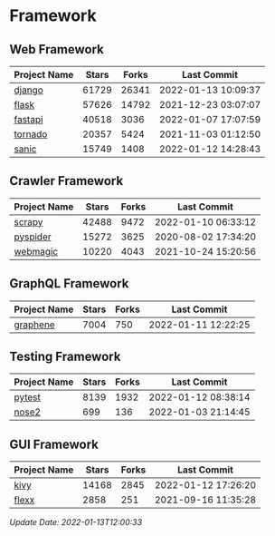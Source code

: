 # Framework

## Web Framework
| Project Name | Stars | Forks | Last Commit |
| ------------ | ----- | ----- | ----------- |
| [django](https://github.com/django/django) | 61729 | 26341 | 2022-01-13 10:09:37 |
| [flask](https://github.com/pallets/flask) | 57626 | 14792 | 2021-12-23 03:07:07 |
| [fastapi](https://github.com/tiangolo/fastapi) | 40518 | 3036 | 2022-01-07 17:07:59 |
| [tornado](https://github.com/tornadoweb/tornado) | 20357 | 5424 | 2021-11-03 01:12:50 |
| [sanic](https://github.com/sanic-org/sanic) | 15749 | 1408 | 2022-01-12 14:28:43 |

## Crawler Framework
| Project Name | Stars | Forks | Last Commit |
| ------------ | ----- | ----- | ----------- |
| [scrapy](https://github.com/scrapy/scrapy) | 42488 | 9472 | 2022-01-10 06:33:12 |
| [pyspider](https://github.com/binux/pyspider) | 15272 | 3625 | 2020-08-02 17:34:20 |
| [webmagic](https://github.com/code4craft/webmagic) | 10220 | 4043 | 2021-10-24 15:20:56 |

## GraphQL Framework
| Project Name | Stars | Forks | Last Commit |
| ------------ | ----- | ----- | ----------- |
| [graphene](https://github.com/graphql-python/graphene) | 7004 | 750 | 2022-01-11 12:22:25 |

## Testing Framework
| Project Name | Stars | Forks | Last Commit |
| ------------ | ----- | ----- | ----------- |
| [pytest](https://github.com/pytest-dev/pytest) | 8139 | 1932 | 2022-01-12 08:38:14 |
| [nose2](https://github.com/nose-devs/nose2) | 699 | 136 | 2022-01-03 21:14:45 |

## GUI Framework
| Project Name | Stars | Forks | Last Commit |
| ------------ | ----- | ----- | ----------- |
| [kivy](https://github.com/kivy/kivy) | 14168 | 2845 | 2022-01-12 17:26:20 |
| [flexx](https://github.com/flexxui/flexx) | 2858 | 251 | 2021-09-16 11:35:28 |

*Update Date: 2022-01-13T12:00:33*